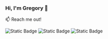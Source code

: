 ### Hi, I'm Gregory 👋

:mailbox: Reach me out!

![Static Badge](https://img.shields.io/badge/Telegram-%2326A5E4?logo=telegram&labelColor=%2326A5E4)
![Static Badge](https://img.shields.io/badge/Facebook-%230866FF?logo=facebook)
![Static Badge](https://img.shields.io/badge/Email-%23EA4335?logo=gmail&labelColor=%23fff)


